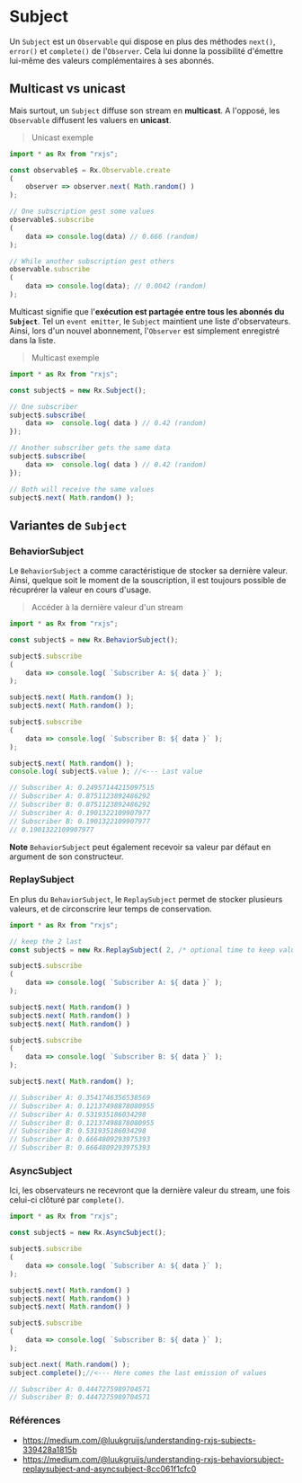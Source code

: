 # Subject
Un `Subject` est un `Observable` qui dispose en plus des méthodes `next()`, `error()` et `complete()` de l'`Observer`.
Cela lui donne la possibilité d'émettre lui-même des valeurs complémentaires à ses abonnés.

## Multicast vs unicast
Mais surtout, un `Subject` diffuse son stream en **multicast**.
A l'opposé, les `Observable` diffusent les valuers en **unicast**. 

> Unicast exemple

```js
import * as Rx from "rxjs";

const observable$ = Rx.Observable.create
(
	observer => observer.next( Math.random() )
);

// One subscription gest some values
observable$.subscribe
(
	data => console.log(data) // 0.666 (random)
);

// While another subscription gest others
observable.subscribe
(
	data => console.log(data); // 0.0042 (random)
);
```

Multicast signifie que l'**exécution est partagée entre tous les abonnés du `Subject`**.
Tel un `event emitter`, le `Subject` maintient une liste d'observateurs. Ainsi, lors d'un nouvel abonnement, l'`Observer` est simplement enregistré dans la liste.

> Multicast exemple
 
```js
import * as Rx from "rxjs";

const subject$ = new Rx.Subject();

// One subscriber
subject$.subscribe(
	data =>  console.log( data ) // 0.42 (random)
});

// Another subscriber gets the same data
subject$.subscribe(
	data =>  console.log( data ) // 0.42 (random)
});

// Both will receive the same values
subject$.next( Math.random() );
```

## Variantes de `Subject`
### BehaviorSubject
Le `BehaviorSubject` a comme caractéristique de stocker sa dernière valeur.
Ainsi, quelque soit le moment de la souscription, il est toujours possible de récuprérer la valeur en cours d'usage.

> Accéder à la dernière valeur d'un stream

```js
import * as Rx from "rxjs";

const subject$ = new Rx.BehaviorSubject();

subject$.subscribe
(
	data => console.log( `Subscriber A: ${ data }` );
);

subject$.next( Math.random() );
subject$.next( Math.random() );

subject$.subscribe
(	
	data => console.log( `Subscriber B: ${ data }` );
);

subject$.next( Math.random() );
console.log( subject$.value ); //<--- Last value

// Subscriber A: 0.24957144215097515
// Subscriber A: 0.8751123892486292
// Subscriber B: 0.8751123892486292
// Subscriber A: 0.1901322109907977
// Subscriber B: 0.1901322109907977
// 0.1901322109907977
```

**Note** `BehaviorSubject` peut également recevoir sa valeur par défaut en argument de son constructeur.

### ReplaySubject
En plus du `BehaviorSubject`, le `ReplaySubject` permet de stocker plusieurs valeurs, et de circonscrire leur temps de conservation.

```js
import * as Rx from "rxjs";

// keep the 2 last
const subject$ = new Rx.ReplaySubject( 2, /* optional time to keep values in ms */ );values

subject$.subscribe
(
	data => console.log( `Subscriber A: ${ data }` );
);

subject$.next( Math.random() )
subject$.next( Math.random() )
subject$.next( Math.random() )

subject$.subscribe
(
	data => console.log( `Subscriber B: ${ data }` );
);

subject$.next( Math.random() );

// Subscriber A: 0.3541746356538569
// Subscriber A: 0.12137498878080955
// Subscriber A: 0.531935186034298
// Subscriber B: 0.12137498878080955
// Subscriber B: 0.531935186034298
// Subscriber A: 0.6664809293975393
// Subscriber B: 0.6664809293975393
```

### AsyncSubject
Ici, les observateurs ne recevront que la dernière valeur du stream, une fois celui-ci clôturé par `complete()`.

```js
import * as Rx from "rxjs";

const subject$ = new Rx.AsyncSubject();

subject$.subscribe
(
    data => console.log( `Subscriber A: ${ data }` );
);

subject$.next( Math.random() )
subject$.next( Math.random() )
subject$.next( Math.random() )

subject$.subscribe
(
    data => console.log( `Subscriber B: ${ data }` );
);

subject.next( Math.random() );
subject.complete();//<--- Here comes the last emission of values

// Subscriber A: 0.4447275989704571
// Subscriber B: 0.4447275989704571
```

### Références
- https://medium.com/@luukgruijs/understanding-rxjs-subjects-339428a1815b
- https://medium.com/@luukgruijs/understanding-rxjs-behaviorsubject-replaysubject-and-asyncsubject-8cc061f1cfc0